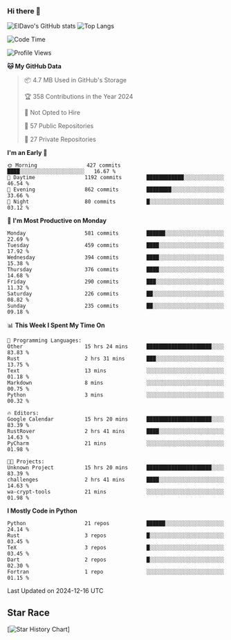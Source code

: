 ### Hi there 👋
![ElDavo's GitHub stats](https://github-readme-stats.vercel.app/api?username=ElDavoo&show_icons=true&theme=chartreuse-dark)
![Top Langs](https://github-readme-stats.vercel.app/api/top-langs/?username=ElDavoo&theme=chartreuse-dark&layout=compact)

<!--START_SECTION:waka-->
![Code Time](http://img.shields.io/badge/Code%20Time-2%2C243%20hrs%2023%20mins-blue)

![Profile Views](http://img.shields.io/badge/Profile%20Views-0-blue)

**🐱 My GitHub Data** 

> 📦 4.7 MB Used in GitHub's Storage 
 > 
> 🏆 358 Contributions in the Year 2024
 > 
> 🚫 Not Opted to Hire
 > 
> 📜 57 Public Repositories 
 > 
> 🔑 27 Private Repositories 
 > 
**I'm an Early 🐤** 

```text
🌞 Morning                427 commits         ████░░░░░░░░░░░░░░░░░░░░░   16.67 % 
🌆 Daytime                1192 commits        ████████████░░░░░░░░░░░░░   46.54 % 
🌃 Evening                862 commits         ████████░░░░░░░░░░░░░░░░░   33.66 % 
🌙 Night                  80 commits          █░░░░░░░░░░░░░░░░░░░░░░░░   03.12 % 
```
📅 **I'm Most Productive on Monday** 

```text
Monday                   581 commits         ██████░░░░░░░░░░░░░░░░░░░   22.69 % 
Tuesday                  459 commits         ████░░░░░░░░░░░░░░░░░░░░░   17.92 % 
Wednesday                394 commits         ████░░░░░░░░░░░░░░░░░░░░░   15.38 % 
Thursday                 376 commits         ████░░░░░░░░░░░░░░░░░░░░░   14.68 % 
Friday                   290 commits         ███░░░░░░░░░░░░░░░░░░░░░░   11.32 % 
Saturday                 226 commits         ██░░░░░░░░░░░░░░░░░░░░░░░   08.82 % 
Sunday                   235 commits         ██░░░░░░░░░░░░░░░░░░░░░░░   09.18 % 
```


📊 **This Week I Spent My Time On** 

```text
💬 Programming Languages: 
Other                    15 hrs 24 mins      █████████████████████░░░░   83.83 % 
Rust                     2 hrs 31 mins       ███░░░░░░░░░░░░░░░░░░░░░░   13.75 % 
Text                     13 mins             ░░░░░░░░░░░░░░░░░░░░░░░░░   01.18 % 
Markdown                 8 mins              ░░░░░░░░░░░░░░░░░░░░░░░░░   00.75 % 
Python                   3 mins              ░░░░░░░░░░░░░░░░░░░░░░░░░   00.32 % 

🔥 Editors: 
Google Calendar          15 hrs 20 mins      █████████████████████░░░░   83.39 % 
RustRover                2 hrs 41 mins       ████░░░░░░░░░░░░░░░░░░░░░   14.63 % 
PyCharm                  21 mins             ░░░░░░░░░░░░░░░░░░░░░░░░░   01.98 % 

🐱‍💻 Projects: 
Unknown Project          15 hrs 20 mins      █████████████████████░░░░   83.39 % 
challenges               2 hrs 41 mins       ████░░░░░░░░░░░░░░░░░░░░░   14.63 % 
wa-crypt-tools           21 mins             ░░░░░░░░░░░░░░░░░░░░░░░░░   01.98 % 
```

**I Mostly Code in Python** 

```text
Python                   21 repos            ██████░░░░░░░░░░░░░░░░░░░   24.14 % 
Rust                     3 repos             █░░░░░░░░░░░░░░░░░░░░░░░░   03.45 % 
TeX                      3 repos             █░░░░░░░░░░░░░░░░░░░░░░░░   03.45 % 
Dart                     2 repos             █░░░░░░░░░░░░░░░░░░░░░░░░   02.30 % 
Fortran                  1 repo              ░░░░░░░░░░░░░░░░░░░░░░░░░   01.15 % 
```




 Last Updated on 2024-12-16 UTC
<!--END_SECTION:waka-->

## Star Race

[![Star History Chart](https://api.star-history.com/svg?repos=ElDavoo/WhatsApp-Crypt14-Crypt15-Decrypter,ElDavoo/TuringOS,EliteAndroidApps/WhatsApp-Crypt12-Decrypter,KnugiHK/Whatsapp-Chat-Exporter&type=Date)]
